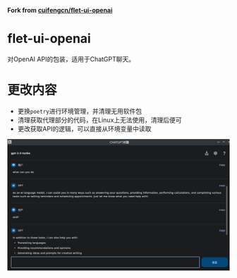 **Fork from [cuifengcn/flet-ui-openai](https://github.com/cuifengcn/flet-ui-openai)**


# flet-ui-openai
对OpenAI API的包装，适用于ChatGPT聊天。

# 更改内容
- 更换`poetry`进行环境管理，并清理无用软件包
- 清理获取代理部分的代码，在Linux上无法使用，清理后便可
- 更改获取API的逻辑，可以直接从环境变量中读取

![软件截图](img/1.png)

